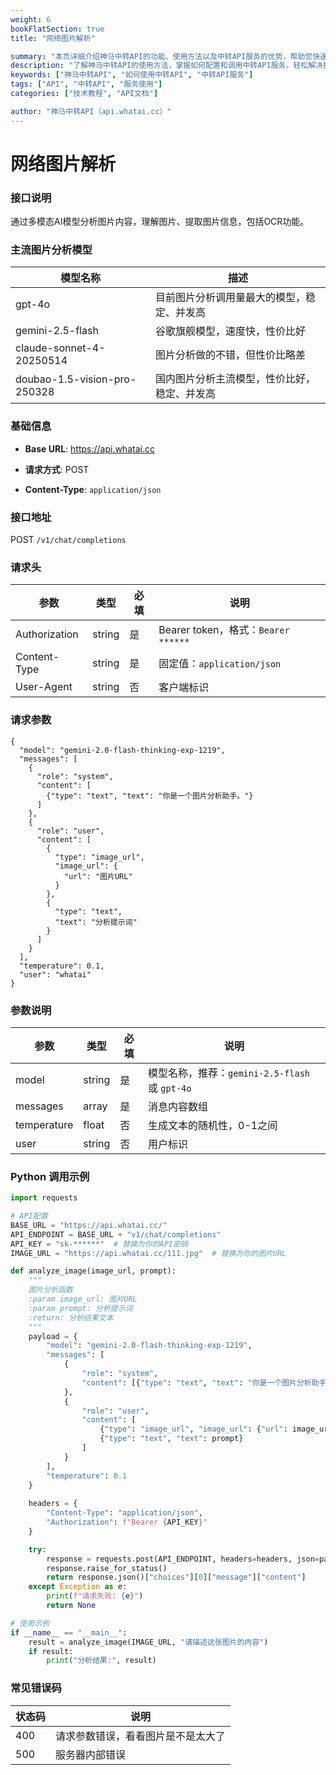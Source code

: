 ```yaml
---
weight: 6
bookFlatSection: true
title: "网络图片解析"

summary: "本页详细介绍神马中转API的功能、使用方法以及中转API服务的优势，帮助您快速上手并提升效率。"
description: "了解神马中转API的使用方法，掌握如何配置和调用中转API服务，轻松解决接口调用难题。"
keywords: ["神马中转API", "如何使用中转API", "中转API服务"]
tags: ["API", "中转API", "服务使用"]
categories: ["技术教程", "API文档"]

author: "神马中转API（api.whatai.cc）"
---
```


# 网络图片解析


### **接口说明**

通过多模态AI模型分析图片内容，理解图片、提取图片信息，包括OCR功能。

### **主流图片分析模型**

| **模型名称** | **描述** |
| --- | --- |
| gpt-4o | 目前图片分析调用量最大的模型，稳定、并发高 |
| gemini-2.5-flash | 谷歌旗舰模型，速度快，性价比好 |
| claude-sonnet-4-20250514 | 图片分析做的不错，但性价比略差 |
| doubao-1.5-vision-pro-250328 | 国内图片分析主流模型，性价比好，稳定、并发高 |

### **基础信息**

*   **Base URL**: https://api.whatai.cc

*   **请求方式**: POST

*   **Content-Type**: `application/json`

### **接口地址**

POST `/v1/chat/completions`

### **请求头**

| **参数** | **类型** | **必填** | **说明** |
| --- | --- | --- | --- |
| Authorization | string | 是 | Bearer token，格式：`Bearer ******` |
| Content-Type | string | 是 | 固定值：`application/json` |
| User-Agent | string | 否 | 客户端标识 |

### **请求参数**

```
{
  "model": "gemini-2.0-flash-thinking-exp-1219",
  "messages": [
    {
      "role": "system",
      "content": [
        {"type": "text", "text": "你是一个图片分析助手。"}
      ]
    },
    {
      "role": "user",
      "content": [
        {
          "type": "image_url",
          "image_url": {
            "url": "图片URL"
          }
        },
        {
          "type": "text",
          "text": "分析提示词"
        }
      ]
    }
  ],
  "temperature": 0.1,
  "user": "whatai"
}
```

### **参数说明**

| **参数** | **类型** | **必填** | **说明** |
| --- | --- | --- | --- |
| model | string | 是 | 模型名称，推荐：`gemini-2.5-flash` 或 `gpt-4o` |
| messages | array | 是 | 消息内容数组 |
| temperature | float | 否 | 生成文本的随机性，0-1之间 |
| user | string | 否 | 用户标识 |

### **Python 调用示例**

```python
import requests

# API配置
BASE_URL = "https://api.whatai.cc/"
API_ENDPOINT = BASE_URL + "v1/chat/completions"
API_KEY = "sk-******"  # 替换为你的API密钥
IMAGE_URL = "https://api.whatai.cc/111.jpg"  # 替换为你的图片URL

def analyze_image(image_url, prompt):
    """
    图片分析函数
    :param image_url: 图片URL
    :param prompt: 分析提示词
    :return: 分析结果文本
    """
    payload = {
        "model": "gemini-2.0-flash-thinking-exp-1219",
        "messages": [
            {
                "role": "system",
                "content": [{"type": "text", "text": "你是一个图片分析助手。"}]
            },
            {
                "role": "user",
                "content": [
                    {"type": "image_url", "image_url": {"url": image_url}},
                    {"type": "text", "text": prompt}
                ]
            }
        ],
        "temperature": 0.1
    }
    
    headers = {
        "Content-Type": "application/json",
        "Authorization": f"Bearer {API_KEY}"
    }

    try:
        response = requests.post(API_ENDPOINT, headers=headers, json=payload)
        response.raise_for_status()
        return response.json()["choices"][0]["message"]["content"]
    except Exception as e:
        print(f"请求失败: {e}")
        return None

# 使用示例
if __name__ == "__main__":
    result = analyze_image(IMAGE_URL, "请描述这张图片的内容")
    if result:
        print("分析结果:", result)

```

### **常见错误码**

| **状态码** | **说明** |
| --- | --- |
| 400 | 请求参数错误，看看图片是不是太大了 |
| 500 | 服务器内部错误 |